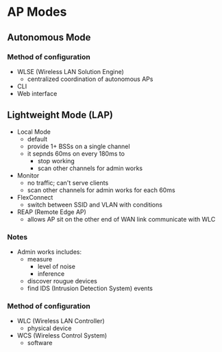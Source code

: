 # AP Modes

## Autonomous Mode
### Method of configuration
- WLSE (Wireless LAN Solution Engine)
    - centralized coordination of autonomous APs
- CLI
- Web interface

## Lightweight Mode (LAP)

- Local Mode
    - default
    - provide 1+ BSSs on a single channel
    - it sepnds 60ms on every 180ms to
        - stop working
        - scan other channels for admin works
- Monitor
    - no traffic; can't serve clients
    - scan other channels for admin works for each 60ms
- FlexConnect
    - switch between SSID and VLAN with conditions
- REAP (Remote Edge AP)
    - allows AP sit on the other end of WAN link communicate with WLC

### Notes
- Admin works includes:
    - measure
        - level of noise
        - inference
    - discover rougue devices
    - find IDS (Intrusion Detection System) events

### Method of configuration
- WLC (Wireless LAN Controller)
    - physical device
- WCS (Wireless Control System)
    - software
